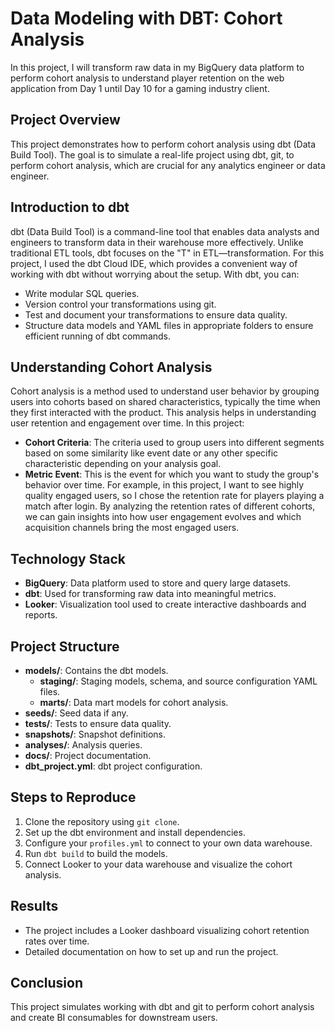 # Data Modeling with DBT: Cohort Analysis

In this project, I will transform raw data in my BigQuery data platform to perform cohort analysis to understand player retention on the web application from Day 1 until Day 10 for a gaming industry client.

## Project Overview
This project demonstrates how to perform cohort analysis using dbt (Data Build Tool). The goal is to simulate a real-life project using dbt, git, to perform cohort analysis, which are crucial for any analytics engineer or data engineer.

## Introduction to dbt
dbt (Data Build Tool) is a command-line tool that enables data analysts and engineers to transform data in their warehouse more effectively. Unlike traditional ETL tools, dbt focuses on the "T" in ETL—transformation. For this project, I used the dbt Cloud IDE, which provides a convenient way of working with dbt without worrying about the setup. With dbt, you can:
- Write modular SQL queries.
- Version control your transformations using git.
- Test and document your transformations to ensure data quality.
- Structure data models and YAML files in appropriate folders to ensure efficient running of dbt commands.

## Understanding Cohort Analysis
Cohort analysis is a method used to understand user behavior by grouping users into cohorts based on shared characteristics, typically the time when they first interacted with the product. This analysis helps in understanding user retention and engagement over time. In this project:
- **Cohort Criteria**: The criteria used to group users into different segments based on some similarity like event date or any other specific characteristic depending on your analysis goal.
- **Metric Event**: This is the event for which you want to study the group's behavior over time. For example, in this project, I want to see highly quality engaged users, so I chose the retention rate for players playing a match after login.
By analyzing the retention rates of different cohorts, we can gain insights into how user engagement evolves and which acquisition channels bring the most engaged users.

## Technology Stack
- **BigQuery**: Data platform used to store and query large datasets.
- **dbt**: Used for transforming raw data into meaningful metrics.
- **Looker**: Visualization tool used to create interactive dashboards and reports.

## Project Structure
- **models/**: Contains the dbt models.
  - **staging/**: Staging models, schema, and source configuration YAML files.
  - **marts/**: Data mart models for cohort analysis.
- **seeds/**: Seed data if any.
- **tests/**: Tests to ensure data quality.
- **snapshots/**: Snapshot definitions.
- **analyses/**: Analysis queries.
- **docs/**: Project documentation.
- **dbt_project.yml**: dbt project configuration.

## Steps to Reproduce
1. Clone the repository using `git clone`.
2. Set up the dbt environment and install dependencies.
3. Configure your `profiles.yml` to connect to your own data warehouse.
4. Run `dbt build` to build the models.
5. Connect Looker to your data warehouse and visualize the cohort analysis.

## Results
- The project includes a Looker dashboard visualizing cohort retention rates over time.
- Detailed documentation on how to set up and run the project.

## Conclusion
This project simulates working with dbt and git to perform cohort analysis and create BI consumables for downstream users.
